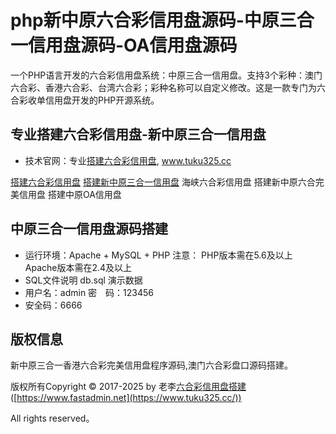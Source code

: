 # php新中原六合彩信用盘源码-中原三合一信用盘源码-OA信用盘源码
一个PHP语言开发的六合彩信用盘系统：中原三合一信用盘。支持3个彩种：澳门六合彩、香港六合彩、台湾六合彩；彩种名称可以自定义修改。这是一款专门为六合彩收单信用盘开发的PHP开源系统。


## 专业搭建六合彩信用盘-新中原三合一信用盘
- 技术官网：专业[搭建六合彩信用盘](https://www.tuku325.cc/?cate=4), www.tuku325.cc

[搭建六合彩信用盘](https://www.tuku325.cc/?cate=4)
[搭建新中原三合一信用盘](https://www.tuku325.cc/?tags=305)
海峡六合彩信用盘
搭建新中原六合完美信用盘
搭建中原OA信用盘

## 中原三合一信用盘源码搭建
- 运行环境：Apache + MySQL + PHP 注意： PHP版本需在5.6及以上 Apache版本需在2.4及以上
- SQL文件说明 db.sql 演示数据
- 用户名：admin 密　码：123456
- 安全码：6666

## 版权信息

新中原三合一香港六合彩完美信用盘程序源码,澳门六合彩盘口源码搭建。

版权所有Copyright © 2017-2025 by 老李[六合彩信用盘搭建](https://www.tuku325.cc/) ([https://www.fastadmin.net](https://www.tuku325.cc/))

All rights reserved。

